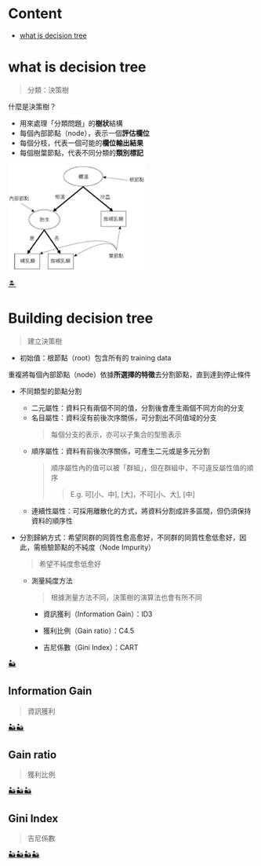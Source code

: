# Content
- [what is decision tree](https://github.com/vanikk06/Machine-Learning/tree/master/Decision%20Tree#what-is-decision-tree)


# what is decision tree
  > 分類：決策樹
  
什麼是決策樹？
- 用來處理「分類問題」的**樹狀**結構
- 每個內部節點（node），表示一個**評估欄位**
- 每個分枝，代表一個可能的**欄位輸出結果**
- 每個樹葉節點，代表不同分類的**類別標記**

![](https://github.com/vanikk06/Machine-Learning/blob/master/Decision%20Tree/image/Snipaste_2020-02-22_03-57-55.png)

[🏝](https://github.com/vanikk06/Machine-Learning/tree/master/Decision%20Tree#content)


# Building decision tree
  > 建立決策樹

- 初始值：根節點（root）包含所有的 training data

重複將每個內部節點（node）依據**所選擇的特徵**去分割節點，直到達到停止條件

- 不同類型的節點分割
  - 二元屬性：資料只有兩個不同的值，分割後會產生兩個不同方向的分支
  - 名目屬性：資料沒有前後次序關係，可分割出不同值域的分支
    > 每個分支的表示，亦可以子集合的型態表示
  - 順序屬性：資料有前後次序關係，可產生二元或是多元分割
    > 順序屬性內的值可以被「群組」，但在群組中，不可違反屬性值的順序
    >> E.g. 可\[小、中], \[大]，不可\[小、大], \[中]    
  - 連續性屬性：可採用離散化的方式，將資料分割成許多區間，但仍須保持資料的順序性

- 分割歸納方式：希望同群的同質性愈高愈好，不同群的同質性愈低愈好，因此，需檢驗節點的不純度（Node Impurity）
  > 希望不純度愈低愈好
  
  - 測量純度方法
    > 根據測量方法不同，決策樹的演算法也會有所不同
    
    - 資訊獲利（Information Gain）：ID3
      > []()
    - 獲利比例（Gain ratio）：C4.5
      > []()
    - 吉尼係數（Gini Index）：CART
      > []()
  
[🏜](https://github.com/vanikk06/Machine-Learning/tree/master/Decision%20Tree#content)

## Information Gain
  > 資訊獲利


[🏜🏜](https://github.com/vanikk06/Machine-Learning/tree/master/Decision%20Tree#content)

## Gain ratio
  > 獲利比例


[🏜🏜🏜](https://github.com/vanikk06/Machine-Learning/tree/master/Decision%20Tree#content)

## Gini Index
  > 吉尼係數
  
  

[🏜🏜🏜🏜](https://github.com/vanikk06/Machine-Learning/tree/master/Decision%20Tree#content)
